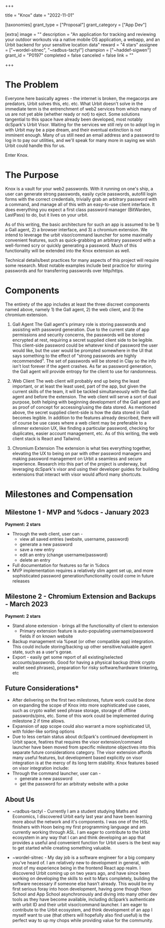 +++

title = "Knox"
date = "2022-11-01"

[taxonomies]
grant_type = ["Proposal"]
grant_category = ["App Dev"]

[extra]
image = ""
description = "An application for tracking and reviewing your outdoor workouts via a native mobile OS application, a webapp, and an Urbit backend for your sensitive location data"
reward = "4 stars"
assignee = ["~wordel-sitnec", "~radbus-tactyl"]
champion = ["~haddef-sigwen"]
grant_id = "P0197"
completed = false
canceled = false
link = ""

+++

# The Problem

Everyone here basically agrees - the internet is broken, the megacorps are predators, Urbit solves this, etc. etc. What Urbit doesn't solve in the immediate term is the entrenchment of web2 services from which many of us are not yet able (whether ready or not) to eject. Some solutions tangential to this space have already been developed, most notably dcSpark's Urbit Visor. Waiting for the services we still rely on to adopt log in with Urbit may be a pipe dream, and their eventual extinction is not imminent enough. Many of us still need an email address and a password to log in to pay our utilities, and we'll speak for many more in saying we wish Urbit could handle this for us.

Enter Knox.

# The Purpose

Knox is a vault for your web2 passwords. With it running on one's ship, a user can generate strong passwords, easily cycle passwords, autofill login forms with the correct credentials, trivially grab an arbitrary password with a command, and manage all of this with an easy-to-use client interface. It does everything you expect a first class password manager (BitWarden, LastPass) to do, but it lives on your urbit.

As of this writing, the basic architecture for such an app is assumed to be 1) a Gall agent, 2) a browser interface, and 3) a chromium extension. We intend to leverage the urbit visor/command launcher for some maximally convenient features, such as quick-grabbing an arbitrary password with a well-formed scry or quickly generating a password. Much of this functionality will be extended into the Knox extension as well.

Technical details/best practices for many aspects of this project will require some research. Most notable examples include best practice for storing passwords and for transferring passwords over http/https.

# Components

The entirety of the app includes at least the three discreet components named above, namely 1) the Gall agent, 2) the web client, and 3) the chromium extension.

1. Gall Agent
The Gall agent's primary role is storing passwords and assisting with password generation. Due to the current state of app  permissions and security concerns, the passwords will be stored encrypted at rest, requiring a secret supplied client side to be legible. This client-side password could be whatever kind of password the user would like, but the user would be prompted somewhere in the UI that says something to the effect of "strong passwords are highly recommended". The set of passwords will be stored in Clay so the info isn't lost forever if the agent crashes. As far as password generation, the Gall agent will provide entropy for the client to use for randomness.

2. Web Client
The web client will probably end up being the least important, or at least the least used, part of the app, but given the current skills of the team, it will be tackled simultaneously with the Gall agent and before the extension. The web client will serve a sort of dual purpose, both helping with beginning development of the Gall agent and as proof of concept for accessing/using the data stored. As mentioned above, the secret supplied client-side is how the data stored in Gall becomes legible. In addition to the features already described, there will of course be use cases where a web client may be preferable to a slimmer extension UX, like finding a particular password, checking for duplicates, easier account management, etc. As of this writing, the web client stack is React and Tailwind.

3. Chromium Extension
The extension is what ties everything together, elevating the UX to being on par with other password managers and making password management on Urbit a seamless and secure experience. Research into this part of the project is underway, but leveraging dcSpark's visor and using their developer guides for building extensions that interact with visor would afford many shortcuts.

# Milestones and Compensation
## Milestone 1 - MVP and %docs - January 2023
**Payment: 2 stars**
- Through the web client, user can -
    - view all saved entries (website, username, password)
    - generate a new password
    - save a new entry
    - edit an entry (change username/password)
    - delete an entry
- Full documentation for features so far in %docs
- MVP implementation requires a relatively slim agent set up, and more sophisticated password generation/functionality could come in future releases

## Milestone 2 - Chromium Extension and Backups - March 2023
**Payment: 2 stars**
- Stand alone extension - brings all the functionality of client to extension
    - Primary extension feature is auto-populating username/password fields if on known website
- Backup management via %peat (or other compatible app) integration. This could include storing/backing up other sensitive/valuable agent state, such as a user's gorae.
- Export - easily get some report of all existing/selected accounts/passwords. Good for having a physical backup (think crypto wallet seed phrases), preparation for risky software/hardware tinkering, etc

## Future Considerations*
- After delivering on the first two milestones, future work could be done on expanding the scope of Knox into more sophisticated use cases, such as crypto wallet seed phrase storage, storage of offline passwords/pins, etc. Some of this work could be implemented during milestone 2 if time allows.
- Expansion of app scope could also warrant a more sophisticated UI, with folder-like sorting options
- Due to less certain status about dcSpark's continued development in Urbit space, featires that requires the visor extension/command launcher have been moved from specific milestone objectives into this separate future considerations category. The visor extension affords many useful features, but development based explicitly on visor integration is at the mercy of its long term stability. Knox features based on visor integration include:
- Through the command launcher, user can -
   - generate a new password
   - get the password for an arbitraty website with a poke

## About Us

- ~radbus-tactyl - Currently I am a student studying Maths and Economics, I discovered Urbit early last year and have been learning more about the network and it's components. I was one of the HSL finishers with Hoon being my first programming language and am currently working through ASL. I am eager to contribute to the Urbit ecosystem in any way that I can and think developing an app that provides a useful and convenient function for Urbit users is the best way to get started while creating something valuable.

- ~wordel-sitnec - My day job is a software engineer for a big company you’ve heard of. I am relatively new to development in general, with most of my experience being in the frontend React app realm. I discovered Urbit coming up on two years ago, and have since been working on developing the skills to exit to Mars completely, building the software necessary if someone else hasn’t already. This would be my first serious foray into hoon development, having gone though Hoon School and App School asynchronously and diving into many other dev tools as they have become available, including dcSpark’s authenticate with urbit ID and their urbit visor/command launcher. I am eager to contribute to the Urbit ecosystem, and think development of an app I myself want to use (that others will hopefully also find useful) is the perfect way to up my chops while providing value for the community.